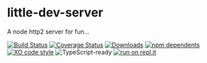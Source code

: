 # little-dev-server
A node http2 server for fun...

[![Build Status](https://travis-ci.org/glromeo/little-dev-server.svg?branch=master)](https://travis-ci.org/glromeo/little-dev-server)
[![Coverage Status](https://coveralls.io/repos/github/glromeo/little-dev-server/badge.svg?branch=master)](https://coveralls.io/github/glromeo/little-dev-server?branch=master) 
[![Downloads](https://badgen.net/npm/dt/little-dev-server)](https://www.npmjs.com/package/little-dev-server) 
[![npm dependents](https://badgen.net/npm/dependents/little-dev-server)](https://www.npmjs.com/package/little-dev-server?activeTab=dependents)
[![XO code style](https://img.shields.io/badge/code_style-XO-5ed9c7.svg)](https://github.com/xojs/xo)
![TypeScript-ready](https://img.shields.io/npm/types/little-dev-server.svg) 
[![run on repl.it](https://repl.it/badge/github/glromeo/little-dev-server)](https://repl.it/github/glromeo/little-dev-server)
